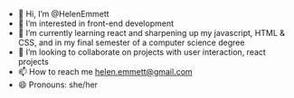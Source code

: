 - 👋 Hi, I’m @HelenEmmett
- 👀 I’m interested in front-end development
- 🌱 I’m currently learning react and sharpening up my javascript, HTML & CSS, and in my final semester of a computer science degree
- 💞️ I’m looking to collaborate on projects with user interaction, react projects
- 📫 How to reach me helen.emmett@gmail.com
- 😄 Pronouns: she/her

<!---
HelenEmmett/HelenEmmett is a ✨ special ✨ repository because its `README.md` (this file) appears on your GitHub profile.
You can click the Preview link to take a look at your changes.
--->
